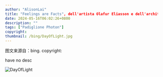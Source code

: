 ```yaml
---
author: "AlisonLai"
title: "Feelings are Facts", dell'artista Olafur Eliasson e dell'architetto Ma Yansong, Pechino, Cina (© Feng Li/Getty Images News)
date: 2024-05-16T06:02:26+0800
description: ""
tags: ["Padiglione Photon"]
copyright: 
thumbnail: /bing/DayOfLight.jpg
---
```

图文来源自：bing.  copyright: 

have no desc

![DayOfLight](/bing/DayOfLight.jpg)